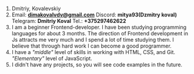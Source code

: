 1. Dmitriy, Kovalevskiy
2. Email: **dimakovalvdv@gmail.com** Discord: **mitya93(Dzmitry koval)** Telegram: **Dmitriy Koval** Tel.: **+375297462622**
3. I am a beginner Frontend-developer. I have been studying programming languages for about 3 months. The direction of Frontend development in Js attracts me very much and I spend a lot of time studying them. I believe that through hard work I can become a good programmer.
4. I have a *"middle"* level of skills in working with HTML, CSS, and Git. *"Elementary"* level of JavaScript.
5. I didn't have any projects, so you will see code examples in the future.